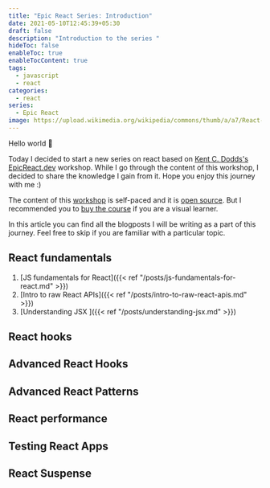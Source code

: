 ```yaml
---
title: "Epic React Series: Introduction"
date: 2021-05-10T12:45:39+05:30
draft: false
description: "Introduction to the series "
hideToc: false
enableToc: true
enableTocContent: true
tags:
  - javascript
  - react
categories:
  - react
series:
  - Epic React
image: https://upload.wikimedia.org/wikipedia/commons/thumb/a/a7/React-icon.svg/1200px-React-icon.svg.png
---
```


Hello world :wave:

Today I decided to start a new series on react based on [Kent C. Dodds's](https://kentcdodds.com/) [EpicReact.dev](https://epicreact.dev/) workshop. While I go through the content of this workshop, I decided to share the knowledge I gain from it. Hope you enjoy this journey with me :)

The content of this [workshop](https://epicreact.dev/) is self-paced and it is [open source](https://twitter.com/kentcdodds/status/1280710694640291840?s=20). But I recommended you to [buy the course](https://epicreact.dev/) if you are a visual learner.

In this article you can find all the blogposts I will be writing as a part of this journey. Feel free to skip if you are familiar with a particular topic.

## React fundamentals

1. [JS fundamentals for React]({{< ref "/posts/js-fundamentals-for-react.md" >}})
2. [Intro to raw React APIs]({{< ref "/posts/intro-to-raw-react-apis.md" >}})
3. [Understanding JSX ]({{< ref "/posts/understanding-jsx.md" >}})
<!--1. [Creating custom components]({{< ref "#" >}})
4. [Styling and Forms]({{< ref "#" >}})
5. [Rendering Arrays]({{< ref "#" >}}) -->

## React hooks

## Advanced React Hooks

## Advanced React Patterns

## React performance

## Testing React Apps

## React Suspense
